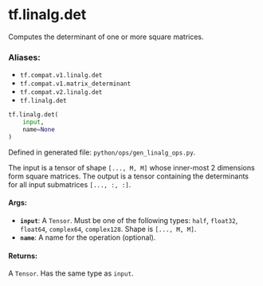 <div itemscope itemtype="http://developers.google.com/ReferenceObject">
<meta itemprop="name" content="tf.linalg.det" />
<meta itemprop="path" content="Stable" />
</div>

# tf.linalg.det

Computes the determinant of one or more square matrices.

### Aliases:

* `tf.compat.v1.linalg.det`
* `tf.compat.v1.matrix_determinant`
* `tf.compat.v2.linalg.det`
* `tf.linalg.det`

``` python
tf.linalg.det(
    input,
    name=None
)
```



Defined in generated file: `python/ops/gen_linalg_ops.py`.

<!-- Placeholder for "Used in" -->

The input is a tensor of shape `[..., M, M]` whose inner-most 2 dimensions
form square matrices. The output is a tensor containing the determinants
for all input submatrices `[..., :, :]`.

#### Args:


* <b>`input`</b>: A `Tensor`. Must be one of the following types: `half`, `float32`, `float64`, `complex64`, `complex128`.
  Shape is `[..., M, M]`.
* <b>`name`</b>: A name for the operation (optional).


#### Returns:

A `Tensor`. Has the same type as `input`.
